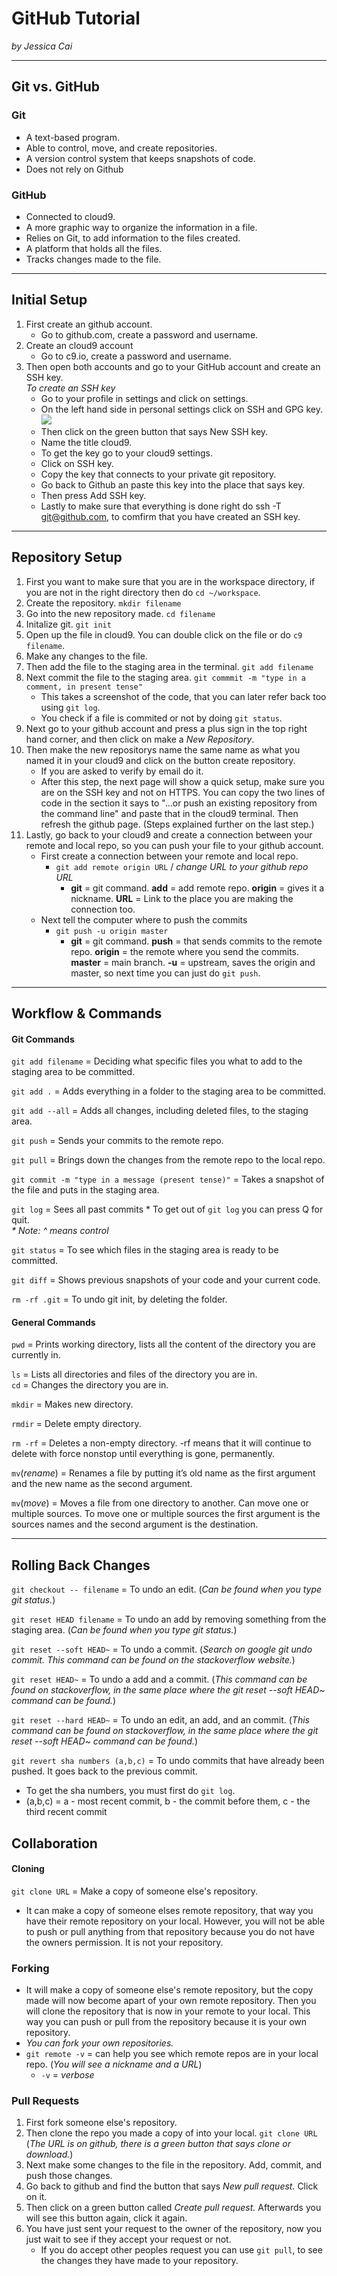 # GitHub Tutorial

_by Jessica Cai_

---
## Git vs. GitHub
### Git
* A text-based program.
* Able to control, move, and create repositories.
* A version control system that keeps snapshots of code.
* Does not rely on Github


### GitHub
* Connected to cloud9.
* A more graphic way to organize the information in a file.
* Relies on Git, to add information to the files created. 
* A platform that holds all the files.
* Tracks changes made to the file. 



---
## Initial Setup
1. First create an github account.
    * Go to github.com, create a password and username.
2. Create an cloud9 account
    * Go to c9.io, create a password and username.
3. Then open both accounts and go to your GitHub account and create an SSH key.    
    _To create an SSH key_  
    *  Go to your profile in settings and click on settings.  
    *  On the left hand side in personal settings click on SSH and GPG key. ![](step2.png)
    *  Then click on the green button that says New SSH key.
    *  Name the title cloud9.
    *  To get the key go to your cloud9 settings.
    *  Click on SSH key.
    *  Copy the key that connects to your private git repository. 
    *  Go back to Github an paste this key into the place that says key.
    *  Then press Add SSH key.
    *  Lastly to make sure that everything is done right do ssh -T git@github.com, to comfirm that you have created an SSH key.


---
## Repository Setup
1. First you want to make sure that you are in the workspace directory, if you are not in the right directory then do `cd ~/workspace`.
2. Create the repository. `mkdir filename`
3. Go into the new repository made. `cd filename`
4. Initalize git. `git init`
5. Open up the file in cloud9. You can double click on the file or do `c9 filename`.
6. Make any changes to the file.
7. Then add the file to the staging area in the terminal. `git add filename`
8. Next commit the file to the staging area. `git commmit -m "type in a comment, in present tense"`
    * This takes a screenshot of the code, that you can later refer back too using `git log`.
    * You check if a file is commited or not by doing `git status`.
9. Next go to your github account and press a plus sign in the top right hand corner, and then click on make a _New Repository_.
10. Then make the new repositorys name the same name as what you named it in your cloud9 and click on the button create repository.
    * If you are asked to verify by email do it.
    * After this step, the next page will show a quick setup, make sure you are on the SSH key and not on HTTPS. You can copy the two lines of code in the section it says to "...or push an existing repository from the command line" and paste that in the cloud9 terminal. Then refresh the github page. (Steps explained further on the last step.)
11. Lastly, go back to your cloud9 and create a connection between your remote and local repo, so you can push your file to your github account.
    * First create a connection between your remote and local repo.
        * `git add remote origin URL` / _change URL to your github repo URL_
            * **git** = git command. **add** = add remote repo. **origin** = gives it a nickname. **URL** = Link to the place you are making the connection too. 
    * Next tell the computer where to push the commits
        * `git push -u origin master`
            * **git** = git command. **push** = that sends commits to the remote repo. **origin** = the remote where you send the commits. **master** = main branch. **-u** = upstream, saves the origin and master, so next time you can just do `git push`.


---
## Workflow & Commands
#### Git Commands
`git add filename` = Deciding what specific files you what to add to the staging area to be committed.  

`git add .` = Adds everything in a folder to the staging area to be committed.  

`git add --all` = Adds all changes, including deleted files, to the staging area.  

`git push` = Sends your commits to the remote repo.

`git pull` = Brings down the changes from the remote repo to the local repo.

`git commit -m "type in a message (present tense)"` = Takes a snapshot of the file and puts in the staging area.   

`git log` = Sees all past commits
    * To get out of `git log` you can press Q for quit.   
        _* Note: ^ means control_  
        
`git status` = To see which files in the staging area is ready to be committed.   

`git diff` = Shows previous snapshots of your code and your current code.  

`rm -rf .git` = To undo git init, by deleting the folder.  

#### General Commands
`pwd` = Prints working directory, lists all the content of the directory you are currently in.  

`ls` = Lists all directories and files of the directory you are in.  
`cd` = Changes the directory you are in.  

`mkdir` = Makes new directory.  

`rmdir` = Delete empty directory.   

`rm -rf` = Deletes a non-empty directory. -rf means that it will continue to delete with force nonstop until everything is gone, permanently.  

`mv`(_rename_) = Renames a file by putting it’s old name as the first argument and the new name as the second argument.  

`mv`(_move_) = Moves a file from one directory to another. Can move one or multiple sources. To move one or multiple sources the first argument is the sources names and the second argument is the destination.


---
## Rolling Back Changes
`git checkout -- filename` = To undo an edit. (_Can be found when you type git status._)

`git reset HEAD filename` = To undo an add by removing something from the staging area. (_Can be found when you type git status._)

`git reset --soft HEAD~` = To undo a commit. (_Search on google git undo commit. This command can be found on the stackoverflow website._)

`git reset HEAD~` = To undo a add and a commit. (_This command can be found on stackoverflow, in the same place where the git reset  --soft HEAD~ command can be found._)

`git reset --hard HEAD~` = To undo an edit, an add, and an commit. (_This command can be found on stackoverflow, in the same place where the git reset --soft HEAD~ command can be found._)

`git revert sha numbers (a,b,c)` = To undo commits that have already been pushed. It goes back to the previous commit. 
* To get the sha numbers, you must first do `git log`.
* (a,b,c) = a - most recent commit, b - the commit before them, c - the third recent commit 


## Collaboration
#### Cloning
`git clone URL` = Make a copy of someone else's repository.
* It can make a copy of someone elses remote repository, that way you have their remote repository on your local. However, you will not be able to push or pull anything from that repository because you do not have the owners permission. It is not your repository. 

### Forking 
* It will make a copy of someone else's remote repository, but the copy made will now become apart of your own remote repository. Then you will clone the repository that is now in your remote to your local. This way you can push or pull from the repository because it is your own repository. 
* _You can fork your own repositories._
* `git remote -v` = can help you see which remote repos are in your local repo. (_You will see a nickname and a URL_)
    * `-v` = _verbose_ 

### Pull Requests
1. First fork someone else's repository.
2. Then clone the repo you made a copy of into your local. `git clone URL` (_The URL is on github, there is a green button that says clone or download._)
3. Next make some changes to the file in the repository. Add, commit, and push those changes.
4. Go back to github and find the button that says _New pull request._ Click on it.
5. Then click on a green button called _Create pull request._ Afterwards you will see this button again, click it again. 
6. You have just sent your request to the owner of the repository, now you just wait to see if they accept your request or not.
    * If you do accept other peoples request you can use `git pull`, to see the changes they have made to your repository.















